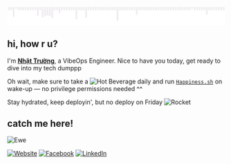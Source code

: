![](images/gif.gif)

## hi, how r u?

I'm [**Nhật Trường**](https://www.nh4ttruong.me/?utm_source=github&utm_medium=referral&utm_campaign=profile), a VibeOps Engineer. Nice to have you today, get ready to dive into my tech dumppp

Oh wait, make sure to take a <img src="https://raw.githubusercontent.com/Tarikul-Islam-Anik/Animated-Fluent-Emojis/master/Emojis/Food/Hot%20Beverage.png" alt="Hot Beverage" width="20" height="20" /> daily and run [`Happiness.sh`](./Happiness.sh) on wake-up — no privilege permissions needed ^^

Stay hydrated, keep deployin', but no deploy on Friday <img src="https://raw.githubusercontent.com/Tarikul-Islam-Anik/Animated-Fluent-Emojis/master/Emojis/Travel%20and%20places/Rocket.png" alt="Rocket" width="20" height="20" />

## catch me here!

<img src="https://raw.githubusercontent.com/Tarikul-Islam-Anik/Animated-Fluent-Emojis/master/Emojis/Animals/Ewe.png" alt="Ewe" width="13%" height="13%" />

[![Website](https://img.shields.io/website-up-down-green-red/http/shields.io.svg)](https://www.nh4ttruong.me/?utm_source=github&utm_medium=referral&utm_campaign=profile)
[![Facebook](https://img.shields.io/badge/Facebook-%231877F2.svg?logo=Facebook&logoColor=white)](https://fb.com/nh4ttruong/?utm_source=github&utm_medium=referral&utm_campaign=profile)
[![LinkedIn](https://custom-icon-badges.demolab.com/badge/LinkedIn-0A66C2?logo=linkedin-white&logoColor=fff)](https://www.linkedin.com/in/truongtbn?utm_source=github&utm_medium=referral&utm_campaign=profile)

